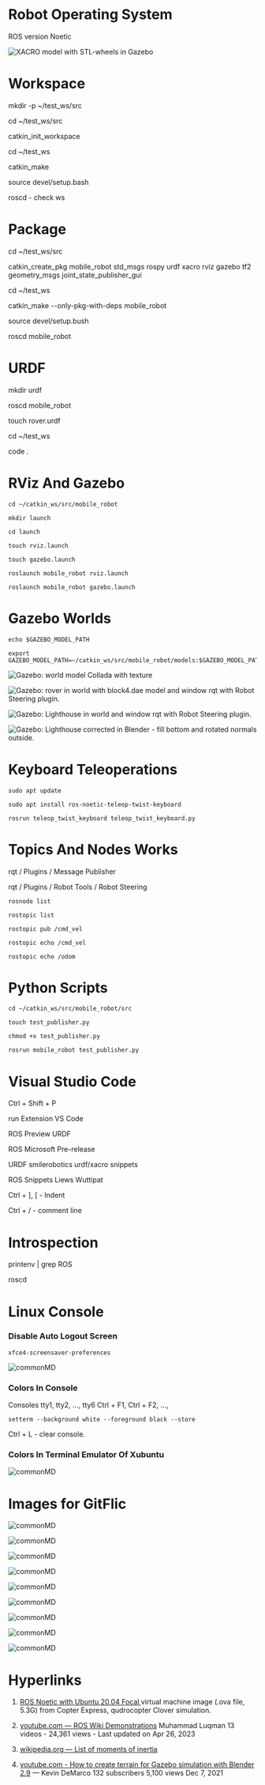 # Robot Operating System
ROS version Noetic

![XACRO model with STL-wheels in Gazebo](mobile_robot/ros_gazebo_test02.png)

# Workspace
mkdir -p ~/test_ws/src

cd ~/test_ws/src

catkin_init_workspace

cd ~/test_ws

catkin_make

source devel/setup.bash

roscd - check ws

# Package
cd ~/test_ws/src

catkin_create_pkg mobile_robot std_msgs rospy urdf 
                xacro rviz gazebo tf2 
                geometry_msgs 
                joint_state_publisher_gui

cd ~/test_ws

catkin_make --only-pkg-with-deps mobile_robot

source devel/setup.bush

roscd mobile_robot

# URDF
mkdir urdf

roscd mobile_robot

touch rover.urdf

cd ~/test_ws

code .

# RViz And Gazebo
```
cd ~/catkin_ws/src/mobile_robot
```
```
mkdir launch
```
```
cd launch
```
```
touch rviz.launch
```
```
touch gazebo.launch
```
```
roslaunch mobile_robot rviz.launch
```
```
roslaunch mobile_robot gazebo.launch
```
# Gazebo Worlds
```
echo $GAZEBO_MODEL_PATH
```
```
export GAZEBO_MODEL_PATH=~/catkin_ws/src/mobile_robot/models:$GAZEBO_MODEL_PATH
```
![Gazebo: world model Collada with texture](mobile_robot/gazebo_world_test01.png)

![Gazebo: rover in world with block4.dae model and window rqt with Robot Steering plugin.](mobile_robot/gazebo_world_test02.png)

![Gazebo: Lighthouse in world and window rqt with Robot Steering plugin.](mobile_robot/gazebo_world_test03.png)

![Gazebo: Lighthouse corrected in Blender - fill bottom and rotated normals outside.](mobile_robot/gazebo_world_test04.png)

# Keyboard Teleoperations
```
sudo apt update
```
```
sudo apt install ros-noetic-teleop-twist-keyboard
```
```
rosrun teleop_twist_keyboard teleop_twist_keyboard.py
```

# Topics And Nodes Works
rqt / Plugins / Message Publisher

rqt / Plugins / Robot Tools / Robot Steering
```
rosnode list
```
```
rostopic list
```
```
rostopic pub /cmd_vel
```
```
rostopic echo /cmd_vel
```
```
rostopic echo /odom
```

# Python Scripts
```
cd ~/catkin_ws/src/mobile_robot/src
```
```
touch test_publisher.py
```
```
chmod +x test_publisher.py
```
```
rosrun mobile_robot test_publisher.py
```



# Visual Studio Code

Ctrl + Shift + P

run Extension VS Code

ROS Preview URDF

ROS Microsoft Pre-release

URDF smilerobotics urdf/xacro snippets

ROS Snippets Liews Wuttipat

Ctrl + ], [ - Indent

Ctrl + / - comment line

# Introspection
printenv | grep ROS

roscd

# Linux Console 
### Disable Auto Logout Screen
```
xfce4-screensaver-preferences
```
![commonMD](mobile_robot/xubuntu_lockscreen_off.png)
### Colors In Console
Consoles tty1, tty2, ..., tty6
Ctrl + F1, Ctrl + F2, ..., 
```
setterm --background white --foreground black --store
```
Ctrl + L - clear console.
### Colors In Terminal Emulator Of Xubuntu
![commonMD](mobile_robot/xubuntu_colors_terminal.png)

# Images for GitFlic

![commonMD](mobile_robot/ros_extension_settings.png)

![commonMD](mobile_robot/ros_urdf_preview01.png)

![commonMD](mobile_robot/ros_urdf_preview02.png)

![commonMD](mobile_robot/ros_rviz_test01.png)

![commonMD](mobile_robot/ros_rviz_test02.png)

![commonMD](mobile_robot/ros_rviz_test03.png)

![commonMD](mobile_robot/ros_rviz_test04.png)

![commonMD](mobile_robot/ros_gazebo_test01.png)

![commonMD](mobile_robot/ros_gazebo_test02.png)

# Hyperlinks

1. [ROS Noetic with Ubuntu 20.04 Focal ](https://github.com/CopterExpress/clover_vm/releases/tag/v1.4) virtual machine image (.ova file, 5.3G) from Copter Express, qudrocopter Clover simulation.

1. [youtube.com&nbsp;&mdash;  ROS Wiki Demonstrations](https://www.youtube.com/playlist?list=PLBbhfIdh4NdgBBkX7q0Y3UukO2_ZoICee) 
Muhammad Luqman 13 videos - 24,361 views - Last updated on Apr 26, 2023

1. [wikipedia.org&nbsp;&mdash;  List of moments of inertia](https://en.wikipedia.org/wiki/List_of_moments_of_inertia)

1. [youtube.com - How to create terrain for Gazebo simulation with Blender 2.9](https://www.youtube.com/watch?v=GNbH8Pf7nGk)&nbsp;&mdash; Kevin DeMarco 132 subscribers 5,100 views  Dec 7, 2021